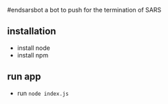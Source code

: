 #endsarsbot 
a bot to push for the termination of SARS

## installation
- install node
- install npm

## run app
- run `node index.js`
